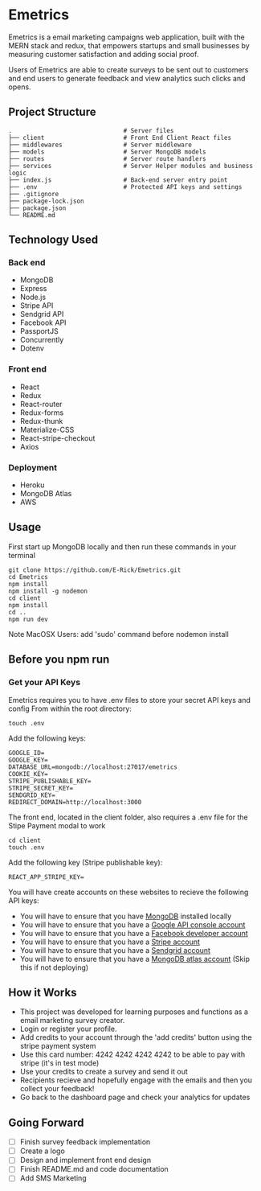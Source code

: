 # Emetrics

Emetrics is a email marketing campaigns web application, built with the MERN stack and redux, that empowers startups and small businesses by measuring customer satisfaction and adding social proof. 

Users of Emetrics are able to create surveys to be sent out to customers and end users to generate feedback and view analytics such clicks and opens.

## Project Structure 

    .                               # Server files
    ├── client                      # Front End Client React files
    ├── middlewares                 # Server middleware
    ├── models                      # Server MongoDB models
    ├── routes                      # Server route handlers
    ├── services                    # Server Helper modules and business logic
    ├── index.js                    # Back-end server entry point
    ├── .env                        # Protected API keys and settings
    ├── .gitignore
    ├── package-lock.json
    ├── package.json
    └── README.md

## Technology Used

### Back end

* MongoDB
* Express
* Node.js
* Stripe API
* Sendgrid API
* Facebook API
* PassportJS
* Concurrently
* Dotenv

### Front end

* React
* Redux
* React-router
* Redux-forms
* Redux-thunk
* Materialize-CSS
* React-stripe-checkout
* Axios

### Deployment

* Heroku
* MongoDB Atlas
* AWS

## Usage

First start up MongoDB locally and then run these commands in your terminal

```Shell
git clone https://github.com/E-Rick/Emetrics.git
cd Emetrics
npm install
npm install -g nodemon
cd client
npm install
cd ..
npm run dev
```

Note MacOSX Users: add 'sudo' command before nodemon install

## Before you npm run

### Get your API Keys

Emetrics requires you to have .env files to store your secret API keys and config
From within the root directory:

```shell
touch .env
```

Add the following keys:

```Shell
GOOGLE_ID=
GOOGLE_KEY=
DATABASE_URL=mongodb://localhost:27017/emetrics
COOKIE_KEY=
STRIPE_PUBLISHABLE_KEY=
STRIPE_SECRET_KEY=
SENDGRID_KEY=
REDIRECT_DOMAIN=http://localhost:3000
```

The front end, located in the client folder, also requires a .env file for the Stipe Payment modal to work

```shell
cd client
touch .env
```

Add the following key (Stripe publishable key):

```Shell
REACT_APP_STRIPE_KEY=
```

You will have create accounts on these websites to recieve the following API keys:

* You will have to ensure that you have [MongoDB](https://www.mongodb.com) installed locally
* You will have to ensure that you have a [Google API console account](https://console.developers.google.com/)
* You will have to ensure that you have a [Facebook developer account](https://developers.facebook.com/)
* You will have to ensure that you have a [Stripe account](https://stripe.com)
* You will have to ensure that you have a [Sendgrid account](https://sendgrid.com)
* You will have to ensure that you have a [MongoDB atlas account](https://www.mongodb.com/cloud/atlas) (Skip this if not deploying)
  
## How it Works

* This project was developed for learning purposes and functions as a email marketing survey creator.
* Login or register your profile.
* Add credits to your account through the 'add credits' button using the stripe payment system
* Use this card number: 4242 4242 4242 4242 to be able to pay with stripe (it's in test mode)
* Use your credits to create a survey and send it out
* Recipients recieve and hopefully engage with the emails and then you collect your feedback!
* Go back to the dashboard page and check your analytics for updates

## Going Forward

- [ ] Finish survey feedback implementation
- [ ] Create a logo
- [ ] Design and implement front end design
- [ ] Finish README.md and code documentation
- [ ] Add SMS Marketing
